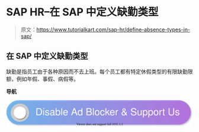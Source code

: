 # SAP HR–在 SAP 中定义缺勤类型

> 原文：<https://www.tutorialkart.com/sap-hr/define-absence-types-in-sap/>

## 在 SAP 中定义缺勤类型

缺勤是指员工由于各种原因而不去上班。每个员工都有特定休假类型的有限缺勤限额，例如年假、事假、病假等。

**导航**

[![](img/925da31b32d6bc3827932f6c8afb11bb.png)](https://www.tutorialkart.com/)